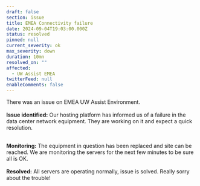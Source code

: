 ```yaml
---
draft: false
section: issue
title: EMEA Connectivity failure
date: 2024-09-04T19:03:00.000Z
status: resolved
pinned: null
current_severity: ok
max_severity: down
duration: 10mn
resolved_on: ""
affected:
  - UW Assist EMEA
twitterFeed: null
enableComments: false
---
```

There was an issue on EMEA UW Assist Environment.\
\
**Issue identified:** Our hosting platform has informed us of a failure in the data center network equipment. They are working on it and expect a quick resolution. 

\
**Monitoring:** The equipment in question has been replaced and site can be reached. We are monitoring the servers for the next few minutes to be sure all is OK. 
\
\
**Resolved:** All servers are operating normally, issue is solved. Really sorry about the trouble!
